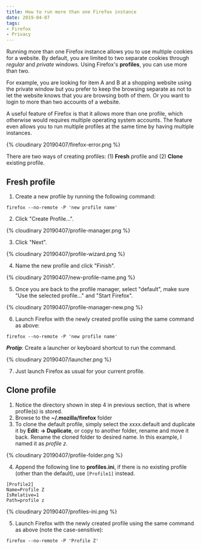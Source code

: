 ```yaml
---
title: How to run more than one Firefox instance
date: 2019-04-07
tags:
- Firefox
- Privacy
---
```


Running more than one Firefox instance allows you to use multiple cookies for a website. By default, you are limited to two separate cookies through *regular* and *private* windows. Using Firefox's **profiles**, you can use more than two.

<!-- more -->

For example, you are looking for item A and B at a shopping website using the private window but you prefer to keep the browsing separate as not to let the website knows that you are browsing both of them. Or you want to login to more than two accounts of a website.

A useful feature of Firefox is that it allows more than one profile, which otherwise would requires multiple operating system accounts. The feature even allows you to run multiple profiles at the same time by having multiple instances.

{% cloudinary 20190407/firefox-error.png %}

There are two ways of creating profiles: (1) **Fresh** profile and (2) **Clone** existing profile.

## Fresh profile

1. Create a new profile by running the following command:

```
firefox --no-remote -P 'new profile name'
```

2. Click "Create Profile...".

{% cloudinary 20190407/profile-manager.png %}

3. Click "Next".

{% cloudinary 20190407/profile-wizard.png %}

4. Name the new profile and click "Finish".

{% cloudinary 20190407/new-profile-name.png %}

5. Once you are back to the profile manager, select "default", make sure "Use the selected profile..." and "Start Firefox".

{% cloudinary 20190407/profile-manager-new.png %}

6. Launch Firefox with the newly created profile using the same command as above:

```
firefox --no-remote -P 'new profile name'
```

***Protip***: Create a launcher or keyboard shortcut to run the command.

{% cloudinary 20190407/launcher.png %}

7. Just launch Firefox as usual for your current profile.

## Clone profile

1. Notice the directory shown in step 4 in previous section, that is where profile(s) is stored.
2. Browse to the **~/.mozilla/firefox** folder
3. To clone the default profile, simply select the xxxx.default and duplicate it by **Edit: -> Duplicate**, or copy to another folder, rename and move it back. Rename the cloned folder to desired name. In this example, I named it as *profile z*.

{% cloudinary 20190407/profile-folder.png %}

4. Append the following line to **profiles.ini**, if there is no existing profile (other than the default), use `[Profile1]` instead.

```
[Profile2]
Name=Profile Z
IsRelative=1
Path=profile z
```

{% cloudinary 20190407/profiles-ini.png %}

5. Launch Firefox with the newly created profile using the same command as above (note the case-sensitive):

```
firefox --no-remote -P 'Profile Z'
```
